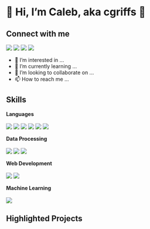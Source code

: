 # 👋 Hi, I’m Caleb, aka cgriffs 👋 

## Connect with me

[![][linkedInIcon]](https://www.linkedin.com/in/cgriffs/)
[![][websiteIcon]](https://cgriffs98.wixsite.com/caleb-griffin)
[![][gmailIcon]](cgriffs98@gmail.com)
[![][githubIcon]](https://github.com/cgriffs)

[linkedInIcon]: https://github.com/cgriffs/image_icons/blob/main/IconFolder/socialsicons/icons8-linkedin-50.png
[gmailIcon]: https://github.com/cgriffs/image_icons/blob/main/IconFolder/socialsicons/icons8-gmail-50.png
[websiteIcon]: https://github.com/cgriffs/image_icons/blob/main/IconFolder/socialsicons/icons8-website-50.png
[githubIcon]: https://github.com/cgriffs/image_icons/blob/main/IconFolder/socialsicons/icons8-github-50.png


- 👀 I’m interested in ...
- 🌱 I’m currently learning ...
- 💞️ I’m looking to collaborate on ...
- 📫 How to reach me ...

## Skills
**Languages**
<br/><br/>
[![][vsIcon]](n/a)
[![][pythonIcon]](n/a)
[![][CplusplusIcon]](n/a)
[![][CIcon]](n/a)
[![][javaIcon]](n/a)
[![][javascriptIcon]](n/a)

[pythonIcon]: https://github.com/cgriffs/image_icons/blob/main/IconFolder/codeicons/icons8-python-50.png
[CplusplusIcon]: https://github.com/cgriffs/image_icons/blob/main/IconFolder/codeicons/icons8-c%2B%2B-48.png
[CIcon]: https://github.com/cgriffs/image_icons/blob/main/IconFolder/codeicons/icons8-circled-c-50.png
[javaIcon]: https://github.com/cgriffs/image_icons/blob/main/IconFolder/codeicons/icons8-java-50.png
[javascriptIcon]: https://github.com/cgriffs/image_icons/blob/main/IconFolder/codeicons/icons8-javascript-50.png
[vsIcon]: https://github.com/cgriffs/image_icons/blob/main/IconFolder/codeicons/icons8-visual-studio-50.png

**Data Processing**
<br/><br/>
[![][sqlIcon]](n/a)
[![][RIcon]](n/a)
[![][excelIcon]](n/a)

[sqlIcon]: https://github.com/cgriffs/image_icons/blob/main/IconFolder/codeicons/icons8-sql-50.png
[RIcon]: https://github.com/cgriffs/image_icons/blob/main/IconFolder/codeicons/icons8-r-50.png
[excelIcon]: https://github.com/cgriffs/image_icons/blob/main/IconFolder/codeicons/icons8-microsoft-excel-48.png

**Web Development**
<br/><br/>
[![][wordpressIcon]](n/a)
[![][reactIcon]](n/a)

[wordpressIcon]: https://github.com/cgriffs/image_icons/blob/main/IconFolder/codeicons/icons8-wordpress-50.png
[reactIcon]: https://github.com/cgriffs/image_icons/blob/main/IconFolder/codeicons/icons8-react-50.png


**Machine Learning**
<br/><br/>
[![][TFIcon]](n/a)

[TFIcon]: https://github.com/cgriffs/image_icons/blob/main/IconFolder/codeicons/icons8-tensorflow-50.png

## Highlighted Projects

<!---
Note that all Icons used were from Icon8 
<a target="_blank" href="https://icons8.com/icon/0tuwKqWwti2E/c">C</a> icon by <a target="_blank" href="https://icons8.com">Icons8</a>
--->
